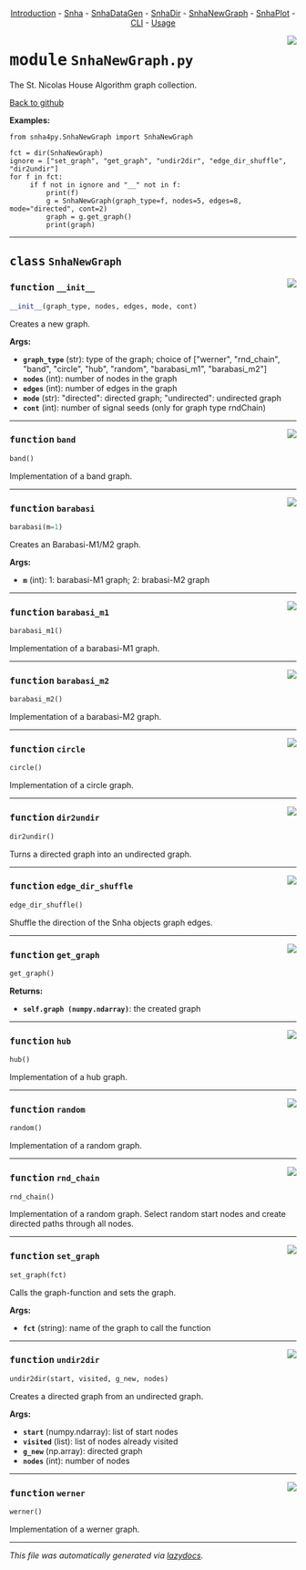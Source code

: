 <center>

[Introduction](../docs/__init__.md) -
[Snha](../docs/Snha.md) -
[SnhaDataGen](../docs/SnhaDataGen.md) -
[SnhaDir](../docs/SnhaDir.md) -
[SnhaNewGraph](../docs/SnhaNewGraph.md) -
[SnhaPlot](../docs/SnhaPlot.md) -
[CLI](../docs/__main__.md) -
[Usage](../snha4py/README.md) 

</center>

<!-- markdownlint-disable -->

<a href="../snha4py/SnhaNewGraph.py#L0"><img align="right" style="float:right;" src="https://img.shields.io/badge/-source-cccccc?style=flat-square"></a>

# <kbd>module</kbd> `SnhaNewGraph.py`
The St. Nicolas House Algorithm graph collection. 

[Back to github](https://github.com/thake93/snha4py/) 

**Examples:**
 

```{.py}
from snha4py.SnhaNewGraph import SnhaNewGraph

fct = dir(SnhaNewGraph)
ignore = ["set_graph", "get_graph", "undir2dir", "edge_dir_shuffle", "dir2undir"]
for f in fct:
     if f not in ignore and "__" not in f:
         print(f)
         g = SnhaNewGraph(graph_type=f, nodes=5, edges=8, mode="directed", cont=2)
         graph = g.get_graph()
         print(graph)
``` 



---

## <kbd>class</kbd> `SnhaNewGraph`




<a href="../snha4py/SnhaNewGraph.py#L26"><img align="right" style="float:right;" src="https://img.shields.io/badge/-source-cccccc?style=flat-square"></a>

### <kbd>function</kbd> `__init__`

```python
__init__(graph_type, nodes, edges, mode, cont)
```

Creates a new graph. 



**Args:**
 
 - <b>`graph_type`</b> (str):  type of the graph; choice of ["werner", "rnd_chain", "band", "circle", "hub", "random", "barabasi_m1", "barabasi_m2"] 
 - <b>`nodes`</b> (int):  number of nodes in the graph 
 - <b>`edges`</b> (int):  number of edges in the graph 
 - <b>`mode`</b> (str):  "directed": directed graph; "undirected": undirected graph 
 - <b>`cont`</b> (int):  number of signal seeds (only for graph type rndChain) 




---

<a href="../snha4py/SnhaNewGraph.py#L44"><img align="right" style="float:right;" src="https://img.shields.io/badge/-source-cccccc?style=flat-square"></a>

### <kbd>function</kbd> `band`

```python
band()
```

Implementation of a band graph. 

---

<a href="../snha4py/SnhaNewGraph.py#L51"><img align="right" style="float:right;" src="https://img.shields.io/badge/-source-cccccc?style=flat-square"></a>

### <kbd>function</kbd> `barabasi`

```python
barabasi(m=1)
```

Creates an Barabasi-M1/M2 graph. 



**Args:**
 
 - <b>`m`</b> (int):  1: barabasi-M1 graph; 2: brabasi-M2 graph 

---

<a href="../snha4py/SnhaNewGraph.py#L69"><img align="right" style="float:right;" src="https://img.shields.io/badge/-source-cccccc?style=flat-square"></a>

### <kbd>function</kbd> `barabasi_m1`

```python
barabasi_m1()
```

Implementation of a barabasi-M1 graph. 

---

<a href="../snha4py/SnhaNewGraph.py#L80"><img align="right" style="float:right;" src="https://img.shields.io/badge/-source-cccccc?style=flat-square"></a>

### <kbd>function</kbd> `barabasi_m2`

```python
barabasi_m2()
```

Implementation of a barabasi-M2 graph. 

---

<a href="../snha4py/SnhaNewGraph.py#L91"><img align="right" style="float:right;" src="https://img.shields.io/badge/-source-cccccc?style=flat-square"></a>

### <kbd>function</kbd> `circle`

```python
circle()
```

Implementation of a circle graph. 

---

<a href="../snha4py/SnhaNewGraph.py#L98"><img align="right" style="float:right;" src="https://img.shields.io/badge/-source-cccccc?style=flat-square"></a>

### <kbd>function</kbd> `dir2undir`

```python
dir2undir()
```

Turns a directed graph into an undirected graph. 

---

<a href="../snha4py/SnhaNewGraph.py#L105"><img align="right" style="float:right;" src="https://img.shields.io/badge/-source-cccccc?style=flat-square"></a>

### <kbd>function</kbd> `edge_dir_shuffle`

```python
edge_dir_shuffle()
```

Shuffle the direction of the Snha objects graph edges. 

---

<a href="../snha4py/SnhaNewGraph.py#L128"><img align="right" style="float:right;" src="https://img.shields.io/badge/-source-cccccc?style=flat-square"></a>

### <kbd>function</kbd> `get_graph`

```python
get_graph()
```



**Returns:**
 
 - <b>`self.graph (numpy.ndarray)`</b>:  the created graph 

---

<a href="../snha4py/SnhaNewGraph.py#L120"><img align="right" style="float:right;" src="https://img.shields.io/badge/-source-cccccc?style=flat-square"></a>

### <kbd>function</kbd> `hub`

```python
hub()
```

Implementation of a hub graph. 

---

<a href="../snha4py/SnhaNewGraph.py#L138"><img align="right" style="float:right;" src="https://img.shields.io/badge/-source-cccccc?style=flat-square"></a>

### <kbd>function</kbd> `random`

```python
random()
```

Implementation of a random graph. 

---

<a href="../snha4py/SnhaNewGraph.py#L147"><img align="right" style="float:right;" src="https://img.shields.io/badge/-source-cccccc?style=flat-square"></a>

### <kbd>function</kbd> `rnd_chain`

```python
rnd_chain()
```

Implementation of a random graph. Select random start nodes and create directed paths through all nodes. 

---

<a href="../snha4py/SnhaNewGraph.py#L165"><img align="right" style="float:right;" src="https://img.shields.io/badge/-source-cccccc?style=flat-square"></a>

### <kbd>function</kbd> `set_graph`

```python
set_graph(fct)
```

Calls the graph-function and sets the graph. 



**Args:**
 
 - <b>`fct`</b> (string):  name of the graph to call the function 

---

<a href="../snha4py/SnhaNewGraph.py#L175"><img align="right" style="float:right;" src="https://img.shields.io/badge/-source-cccccc?style=flat-square"></a>

### <kbd>function</kbd> `undir2dir`

```python
undir2dir(start, visited, g_new, nodes)
```

Creates a directed graph from an undirected graph. 



**Args:**
 
 - <b>`start`</b> (numpy.ndarray):  list of start nodes 
 - <b>`visited`</b> (list):  list of nodes already visited 
 - <b>`g_new`</b> (np.array):  directed graph 
 - <b>`nodes`</b> (int):  number of nodes 

---

<a href="../snha4py/SnhaNewGraph.py#L205"><img align="right" style="float:right;" src="https://img.shields.io/badge/-source-cccccc?style=flat-square"></a>

### <kbd>function</kbd> `werner`

```python
werner()
```

Implementation of a werner graph. 




---

_This file was automatically generated via [lazydocs](https://github.com/ml-tooling/lazydocs)._
